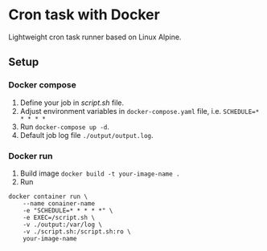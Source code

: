 # Cron task with Docker

Lightweight cron task runner based on Linux Alpine.

## Setup

### Docker compose
1. Define your job in *script.sh* file.
2. Adjust environment variables in `docker-compose.yaml` file, i.e. `SCHEDULE=* * * * *`
3. Run `docker-compose up -d`.
4. Default job log file `./output/output.log`.

### Docker run
1. Build image `docker build -t your-image-name .`
2. Run 
```
docker container run \
    --name conainer-name  
    -e "SCHEDULE=* * * * *" \ 
    -e EXEC=/script.sh \ 
    -v ./output:/var/log \
    -v ./script.sh:/script.sh:ro \
    your-image-name
```
